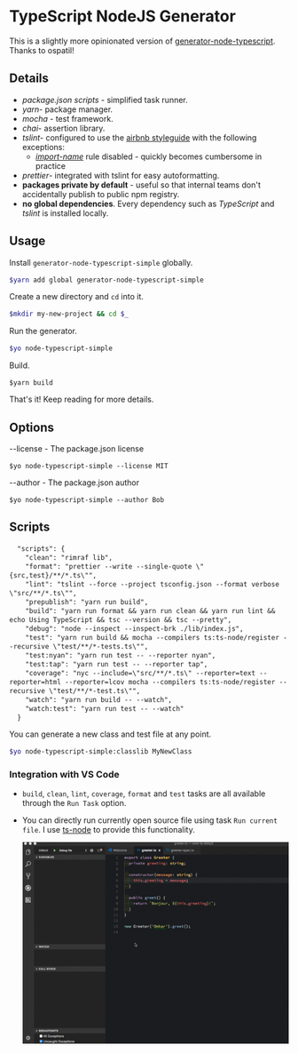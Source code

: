 # TypeScript NodeJS Generator
This is a slightly more opinionated version of [generator-node-typescript](https://github.com/ospatil/generator-node-typescript). Thanks to ospatil! 

## Details

- _package.json scripts_  - simplified task runner.
- _yarn_- package manager.
- _mocha_ - test framework.
- _chai_- assertion library.
- _tslint_- configured to use the [airbnb styleguide](https://github.com/progre/tslint-config-airbnb) with the following exceptions:
  - _[import-name](https://www.npmjs.com/package/tslint-microsoft-contrib)_ rule disabled - quickly becomes cumbersome in practice 
- _prettier_- integrated with tslint for easy autoformatting.
- **packages private by default** - useful so that internal teams don't accidentally publish to public npm registry.
- **no global dependencies**. Every dependency such as _TypeScript_ and _tslint_ is installed locally.

## Usage

Install `generator-node-typescript-simple` globally.

```sh
$yarn add global generator-node-typescript-simple
```

Create a new directory and `cd` into it.

```sh
$mkdir my-new-project && cd $_

```

Run the generator.

```sh
$yo node-typescript-simple
```

Build.
```
$yarn build
```

That's it! Keep reading for more details.

## Options

--license - The package.json license
```
$yo node-typescript-simple --license MIT 
```

--author - The package.json author
```
$yo node-typescript-simple --author Bob 
```
## Scripts

```
  "scripts": {
    "clean": "rimraf lib",
    "format": "prettier --write --single-quote \"{src,test}/**/*.ts\"",
    "lint": "tslint --force --project tsconfig.json --format verbose \"src/**/*.ts\"",
    "prepublish": "yarn run build",
    "build": "yarn run format && yarn run clean && yarn run lint && echo Using TypeScript && tsc --version && tsc --pretty",
    "debug": "node --inspect --inspect-brk ./lib/index.js",
    "test": "yarn run build && mocha --compilers ts:ts-node/register --recursive \"test/**/*-tests.ts\"",
    "test:nyan": "yarn run test -- --reporter nyan",
    "test:tap": "yarn run test -- --reporter tap",
    "coverage": "nyc --include=\"src/**/*.ts\" --reporter=text --reporter=html --reporter=lcov mocha --compilers ts:ts-node/register --recursive \"test/**/*-test.ts\"",
    "watch": "yarn run build -- --watch",
    "watch:test": "yarn run test -- --watch"
  }
```

You can generate a new class and test file at any point.

```sh
$yo node-typescript-simple:classlib MyNewClass
```

  ### Integration with VS Code
- `build`, `clean`, `lint`, `coverage`, `format` and `test` tasks are all available through the `Run Task` option.
- You can directly run currently open source file using task `Run current file`. I use [ts-node](https://github.com/TypeStrong/ts-node) to provide this functionality.

  ![TypeScript debugging in VS Code](./img/vscode-ts-debug.gif)

